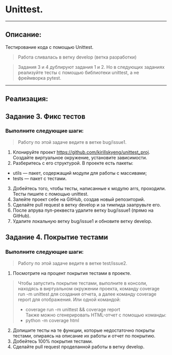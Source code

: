 # Unittest. <br>

---
## Описание:
Тестирование кода с помощью Unittest.

> Работа сливалась в ветку develop (ветка разработки)

> Задания 3 и 4 дублируют задания 1 и 2. Но в следующих заданиях реализуйте тесты с помощью библиотеки unittest, а не фреймворка pytest.

---
## Реализация:

## Задание 3. Фикс тестов <br>
### Выполните следующие шаги: <br>

> Работу по этой задаче ведите в ветке bug/issue1.

1) Клонируйте проект https://github.com/kirillskyeng/unittest_proj. Создайте виртуальное окружение, установите зависимости.
2) Разберитесь с его структурой. В проекте есть пакеты:
* utils — пакет, содержащий модули для работы с массивами;
* tests — пакет с тестами.
3) Добейтесь того, чтобы тесты, написанные к модулю arrs, проходили. Тесты пишите с помощью unittest.
4) Залейте проект себе на GitHub, создав новый репозиторий.
5) Сделайте pull request в ветку develop и за тимлида заапрувьте его.
6) После апрува пул-реквеста удалите ветку bug/issue1 (прямо на GitHub).
7) Удалите локальную ветку bug/issue1 и обновите ветку develop.

## Задание 4. Покрытие тестами <br>
### Выполните следующие шаги: <br>

> Работу по этой задаче ведите в ветке test/issue2.

1) Посмотрите на процент покрытия тестами в проекте.
> Чтобы запустить покрытие тестами, выполните в консоли, находясь в виртуальном окружении проекта, команду coverage run -m unittest для создания отчета, а далее команду coverage report для отображения.
Или одной командой:
> * coverage run -m unittest && coverage report  <br>
> Также можно сгенерировать HTML-отчет с помощью команды:
> * python -m coverage html

2) Допишите тесты на те функции, которые недостаточно покрыты тестами, опираясь на описание их работы и отчет по покрытию.
3) Добейтесь 100% покрытия тестами.
4) Сделайте pull request проделанной работы в ветку develop.
